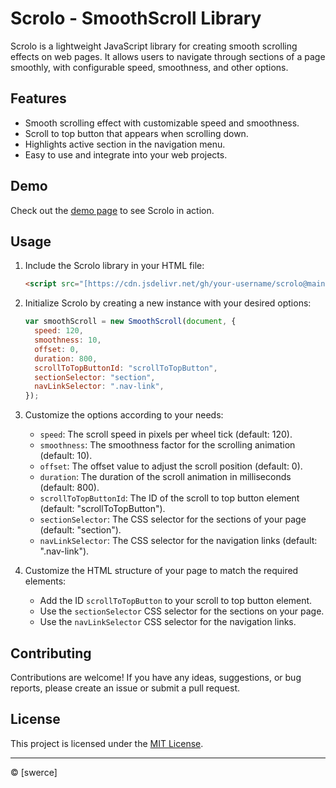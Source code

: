 
# Scrolo - SmoothScroll Library

Scrolo is a lightweight JavaScript library for creating smooth scrolling effects on web pages. It allows users to navigate through sections of a page smoothly, with configurable speed, smoothness, and other options.

## Features

- Smooth scrolling effect with customizable speed and smoothness.
- Scroll to top button that appears when scrolling down.
- Highlights active section in the navigation menu.
- Easy to use and integrate into your web projects.

## Demo

Check out the [demo page](https://your-domain.com/demo) to see Scrolo in action.

## Usage

1. Include the Scrolo library in your HTML file:

   ```html
   <script src="[https://cdn.jsdelivr.net/gh/your-username/scrolo@main/scrolo.js](https://cdn.jsdelivr.net/gh/swerce/scrolo@main/scrolo.js)"></script>
   ```

2. Initialize Scrolo by creating a new instance with your desired options:

   ```javascript
   var smoothScroll = new SmoothScroll(document, {
     speed: 120,
     smoothness: 10,
     offset: 0,
     duration: 800,
     scrollToTopButtonId: "scrollToTopButton",
     sectionSelector: "section",
     navLinkSelector: ".nav-link",
   });
   ```

3. Customize the options according to your needs:

   - `speed`: The scroll speed in pixels per wheel tick (default: 120).
   - `smoothness`: The smoothness factor for the scrolling animation (default: 10).
   - `offset`: The offset value to adjust the scroll position (default: 0).
   - `duration`: The duration of the scroll animation in milliseconds (default: 800).
   - `scrollToTopButtonId`: The ID of the scroll to top button element (default: "scrollToTopButton").
   - `sectionSelector`: The CSS selector for the sections of your page (default: "section").
   - `navLinkSelector`: The CSS selector for the navigation links (default: ".nav-link").

4. Customize the HTML structure of your page to match the required elements:

   - Add the ID `scrollToTopButton` to your scroll to top button element.
   - Use the `sectionSelector` CSS selector for the sections on your page.
   - Use the `navLinkSelector` CSS selector for the navigation links.


## Contributing

Contributions are welcome! If you have any ideas, suggestions, or bug reports, please create an issue or submit a pull request.

## License

This project is licensed under the [MIT License](https://opensource.org/licenses/MIT).

---

© [swerce]
